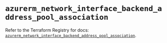 # `azurerm_network_interface_backend_address_pool_association`

Refer to the Terraform Registry for docs: [`azurerm_network_interface_backend_address_pool_association`](https://registry.terraform.io/providers/hashicorp/azurerm/4.50.0/docs/resources/network_interface_backend_address_pool_association).
